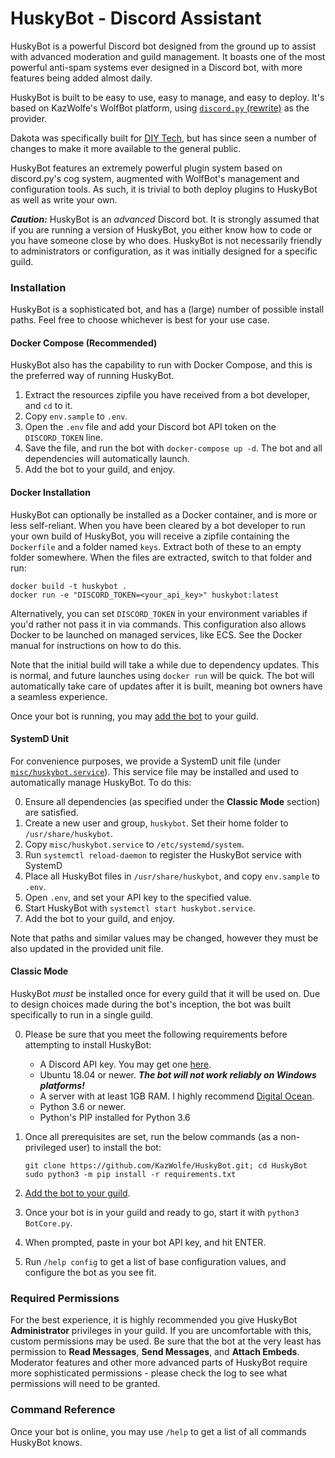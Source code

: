 # HuskyBot - Discord Assistant

HuskyBot is a powerful Discord bot designed from the ground up to assist with advanced moderation and
guild management. It boasts one of the most powerful anti-spam systems ever designed in a Discord bot,
with more features being added almost daily.

HuskyBot is built to be easy to use, easy to manage, and easy to deploy. It's based on KazWolfe's WolfBot
platform, using [`discord.py`  (rewrite)](https://github.com/Rapptz/discord.py/) as the provider.

Dakota was specifically built for [DIY Tech](https://discord.gg/diytech), but has since seen a number of
changes to make it more available to the general public.

HuskyBot features an extremely powerful plugin system based on discord.py's cog system, augmented with
WolfBot's management and configuration tools. As such, it is trivial to both deploy plugins to HuskyBot
as well as write your own.

***Caution:*** HuskyBot is an *advanced* Discord bot. It is strongly assumed that if you are running a
version of HuskyBot, you either know how to code or you have someone close by who does. HuskyBot is
not necessarily friendly to administrators or configuration, as it was initially designed for a specific
guild.

### Installation

HuskyBot is a sophisticated bot, and has a (large) number of possible install paths. Feel free to choose whichever is
best for your use case.

#### Docker Compose (Recommended)

HuskyBot also has the capability to run with Docker Compose, and this is the preferred way of running HuskyBot.

1. Extract the resources zipfile you have received from a bot developer, and `cd` to it.
2. Copy `env.sample` to `.env`.
3. Open the `.env` file and add your Discord bot API token on the `DISCORD_TOKEN` line.
4. Save the file, and run the bot with `docker-compose up -d`. The bot and all dependencies will automatically launch.
5. Add the bot to your guild, and enjoy.

#### Docker Installation

HuskyBot can optionally be installed as a Docker container, and is more or less self-reliant. When you have been cleared
by a bot developer to run your own build of HuskyBot, you will receive a zipfile containing the `Dockerfile` and a 
folder named `keys`. Extract both of these to an empty folder somewhere. When the files are extracted, switch to that 
folder and run:

    docker build -t huskybot .
    docker run -e "DISCORD_TOKEN=<your_api_key>" huskybot:latest
    
Alternatively, you can set `DISCORD_TOKEN` in your environment variables if you'd rather not pass it in via commands.
This configuration also allows Docker to be launched on managed services, like ECS. See the Docker manual for 
instructions on how to do this.

Note that the initial build will take a while due to dependency updates. This is normal, and future launches using 
`docker run` will be quick. The bot will automatically take care of updates after it is built, meaning bot owners have 
a seamless experience.

Once your bot is running, you may [add the bot](https://discordapp.com/developers/docs/topics/oauth2#bots) to your 
guild.

#### SystemD Unit

For convenience purposes, we provide a SystemD unit file (under [`misc/huskybot.service`](misc/huskybot.service)). This 
service file may be installed and used to automatically manage HuskyBot. To do this:

0. Ensure all dependencies (as specified under the **Classic Mode** section) are satisfied.
1. Create a new user and group, `huskybot`. Set their home folder to `/usr/share/huskybot`.
2. Copy `misc/huskybot.service` to `/etc/systemd/system`.
3. Run  `systemctl reload-daemon` to register the HuskyBot service with SystemD
4. Place all HuskyBot files in `/usr/share/huskybot`, and copy `env.sample` to `.env`.
5. Open `.env`, and set your API key to the specified value.
6. Start HuskyBot with `systemctl start huskybot.service`.
7. Add the bot to your guild, and enjoy.

Note that paths and similar values may be changed, however they must be also updated in the provided unit file.


#### Classic Mode
HuskyBot *must* be installed once for every guild that it will be used on. Due to design choices made
during the bot's inception, the bot was built specifically to run in a single guild. 

0. Please be sure that you meet the following requirements before attempting to install HuskyBot:

    * A Discord API key. You may get one [here](https://discordapp.com/developers/applications/).
    * Ubuntu 18.04 or newer. ***The bot will not work reliably on Windows platforms!***
    * A server with at least 1GB RAM. I highly recommend [Digital Ocean](https://m.do.co/c/77962b668c59).
    * Python 3.6 or newer.
    * Python's PIP installed for Python 3.6

2. Once all prerequisites are set, run the below commands (as a non-privileged user) to install the bot:

       git clone https://github.com/KazWolfe/HuskyBot.git; cd HuskyBot
       sudo python3 -m pip install -r requirements.txt
       
3. [Add the bot to your guild](https://discordapp.com/developers/docs/topics/oauth2#bots).
4. Once your bot is in your guild and ready to go, start it with `python3 BotCore.py`.
5. When prompted, paste in your bot API key, and hit ENTER.
6. Run `/help config` to get a list of base configuration values, and configure the bot as you see fit.

### Required Permissions
For the best experience, it is highly recommended you give HuskyBot **Administrator** privileges in your
guild. If you are uncomfortable with this, custom permissions may be used. Be sure that the bot at the
very least has permission to **Read Messages**, **Send Messages**, and **Attach Embeds**. Moderator features
and other more advanced parts of HuskyBot require more sophisticated permissions - please check the log to
see what permissions will need to be granted.

### Command Reference
Once your bot is online, you may use `/help` to get a list of all commands HuskyBot knows.
